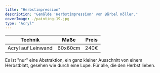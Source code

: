 ```yaml
---
title: "Herbstimpression"
description: "Gemälde 'Herbstimpression' von Bärbel Köller."
coverImage: ./painting-19.jpg
type: "Acryl"
---
```


| Technik            | Maße    | Preis |
|--------------------|---------|-------|
| Acryl auf Leinwand | 60x60cm | 240€  |


Es ist "nur" eine Abstraktion, ein ganz kleiner Ausschnitt von einem Herbstblatt, gesehen wie durch eine Lupe. Für alle, die den Herbst lieben.